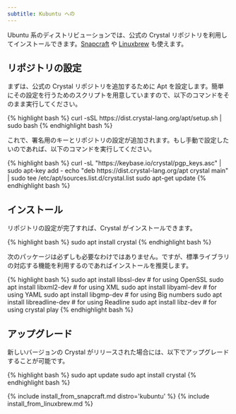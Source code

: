 ```yaml
---
subtitle: Kubuntu への
---
```


Ubuntu 系のディストリビューションでは、公式の Crystal リポジトリを利用してインストールできます。[Snapcraft](#snapcraft) や [Linuxbrew](#linuxbrew) も使えます。

## リポジトリの設定

まずは、公式の Crystal リポジトリを追加するために Apt を設定します。簡単にその設定を行うためのスクリプトを用意していますので、以下のコマンドをそのまま実行してください。

<div class="code_section">{% highlight bash %}
curl -sSL https://dist.crystal-lang.org/apt/setup.sh | sudo bash
{% endhighlight bash %}</div>

これで、署名用のキーとリポジトリの設定が追加されます。もし手動で設定したいのであれば、以下のコマンドを実行してください。

<div class="code_section">{% highlight bash %}
curl -sL "https://keybase.io/crystal/pgp_keys.asc" | sudo apt-key add -
echo "deb https://dist.crystal-lang.org/apt crystal main" | sudo tee /etc/apt/sources.list.d/crystal.list
sudo apt-get update
{% endhighlight bash %}</div>

## インストール

リポジトリの設定が完了すれば、Crystal がインストールできます。

<div class="code_section">{% highlight bash %}
sudo apt install crystal
{% endhighlight bash %}</div>

次のパッケージは必ずしも必要なわけではありません。ですが、標準ライブラリの対応する機能を利用するのであればインストールを推奨します。

<div class="code_section">{% highlight bash %}
sudo apt install libssl-dev      # for using OpenSSL
sudo apt install libxml2-dev     # for using XML
sudo apt install libyaml-dev     # for using YAML
sudo apt install libgmp-dev      # for using Big numbers
sudo apt install libreadline-dev # for using Readline
sudo apt install libz-dev        # for using crystal play
{% endhighlight bash %}</div>

## アップグレード

新しいバージョンの Crystal がリリースされた場合には、以下でアップグレードすることが可能です。

<div class="code_section">{% highlight bash %}
sudo apt update
sudo apt install crystal
{% endhighlight bash %}</div>

{% include install_from_snapcraft.md distro='kubuntu' %}
{% include install_from_linuxbrew.md %}
